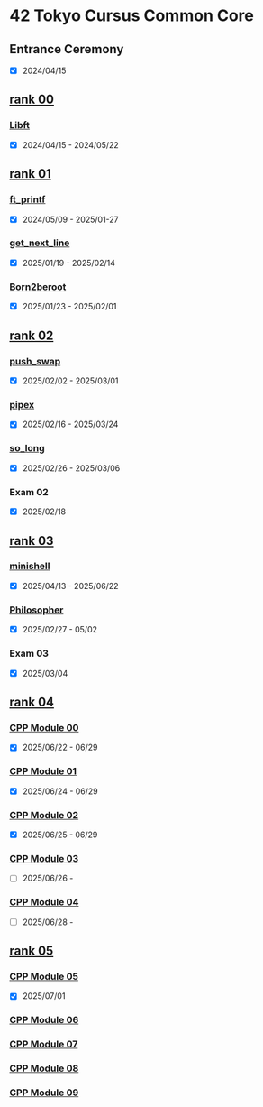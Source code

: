 # 42 Tokyo Cursus Common Core

## Entrance Ceremony
- [x] 2024/04/15  

## [rank 00](https://github.com/J-Naish/Cursus/tree/main/rank00)
### [Libft](https://github.com/J-Naish/Cursus/tree/main/rank00/libft)
- [x] 2024/04/15 - 2024/05/22  

## [rank 01](https://github.com/J-Naish/Cursus/tree/main/rank01)
### [ft_printf](https://github.com/J-Naish/Cursus/tree/main/rank01/ft_printf)
- [x] 2024/05/09 - 2025/01-27  
### [get_next_line](https://github.com/J-Naish/Cursus/tree/main/rank01/get_next_line)
- [x] 2025/01/19 - 2025/02/14  
### [Born2beroot](https://github.com/J-Naish/Cursus/tree/main/rank01/Born2beroot)
- [x] 2025/01/23 - 2025/02/01  

## [rank 02](https://github.com/J-Naish/Cursus/tree/main/rank02)
### [push_swap](https://github.com/J-Naish/Cursus/tree/main/rank02/push_swap)
- [x] 2025/02/02 - 2025/03/01  
### [pipex](https://github.com/J-Naish/Cursus/tree/main/rank02/pipex)
- [x] 2025/02/16 - 2025/03/24  
### [so_long](https://github.com/J-Naish/Cursus/tree/main/rank02/so_long)
- [x] 2025/02/26 - 2025/03/06  
### Exam 02
- [x] 2025/02/18  

## [rank 03](https://github.com/J-Naish/Cursus/tree/main/rank03)
### [minishell](https://github.com/J-Naish/Cursus/tree/main/rank03/minishell)
- [x] 2025/04/13 - 2025/06/22
### [Philosopher](https://github.com/J-Naish/Cursus/tree/main/rank03/Philosophers)
- [x] 2025/02/27 - 05/02
### Exam 03
- [x] 2025/03/04

## [rank 04](https://github.com/J-Naish/Cursus/tree/main/rank04)
### [CPP Module 00](https://github.com/J-Naish/Cursus/tree/main/rank04/CPP%20Module%2000)
- [x] 2025/06/22 - 06/29
### [CPP Module 01](https://github.com/J-Naish/Cursus/tree/main/rank04/CPP%20Module%2001)
- [x] 2025/06/24 -  06/29
### [CPP Module 02](https://github.com/J-Naish/Cursus/tree/main/rank04/CPP%20Module%2002)
- [x] 2025/06/25 -  06/29
### [CPP Module 03](https://github.com/J-Naish/Cursus/tree/main/rank04/CPP%20Module%2003)
- [ ] 2025/06/26 - 
### [CPP Module 04](https://github.com/J-Naish/Cursus/tree/main/rank04/CPP%20Module%2004)
- [ ] 2025/06/28 - 

## [rank 05](https://github.com/J-Naish/Cursus/tree/main/rank05)
### [CPP Module 05](https://github.com/J-Naish/Cursus/tree/main/rank04/CPP%20Module%2005)
- [x] 2025/07/01
### [CPP Module 06](https://github.com/J-Naish/Cursus/tree/main/rank04/CPP%20Module%2006)

### [CPP Module 07](https://github.com/J-Naish/Cursus/tree/main/rank04/CPP%20Module%2007)

### [CPP Module 08](https://github.com/J-Naish/Cursus/tree/main/rank04/CPP%20Module%2008)

### [CPP Module 09](https://github.com/J-Naish/Cursus/tree/main/rank04/CPP%20Module%2009)
